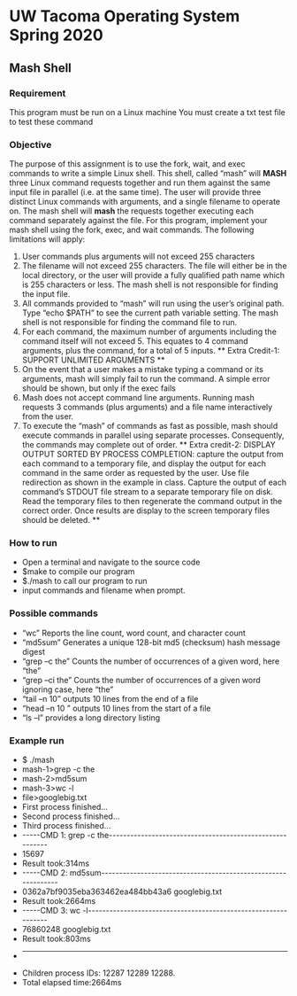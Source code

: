 # UW Tacoma Operating System Spring 2020

## Mash Shell

### Requirement
This program must be run on a Linux machine
You must create a txt test file to test these command

### Objective 
The purpose of this assignment is to use the fork, wait, and exec commands to write a simple Linux shell. This shell, called “mash” will **MASH** three Linux command requests together and run them against the same input file in parallel (i.e. at the same time). The user will provide three distinct Linux commands with arguments, and a single filename to operate on. The mash shell will **mash** the requests together executing each command separately against the file.
For this program, implement your mash shell using the fork, exec, and wait commands. The following limitations will apply:
1. User commands plus arguments will not exceed 255 characters
2. The filename will not exceed 255 characters. The file will either be in the local directory, or the user will provide a fully qualified path name which is 255 characters or less. The mash shell is not responsible for finding the input file.
3. All commands provided to “mash” will run using the user’s original path. Type “echo $PATH” to see the current path variable setting.
The mash shell is not responsible for finding the command file to run.
4. For each command, the maximum number of arguments including the command itself will not exceed 5. This equates to 4 command arguments, plus the command, for a total of 5 inputs.
** Extra Credit-1: SUPPORT UNLIMITED ARGUMENTS **
5. On the event that a user makes a mistake typing a command or its arguments, mash will simply fail to run the command. A simple error should be shown, but only if the exec fails
6. Mash does not accept command line arguments. Running mash requests 3 commands (plus arguments) and a file name interactively from the user.
7. To execute the “mash” of commands as fast as possible, mash should execute commands in parallel using separate processes. Consequently, the commands may complete out of order.
** Extra credit-2: DISPLAY OUTPUT SORTED BY PROCESS COMPLETION: capture the output from each command to a temporary file, and display the output for each command in the same order as requested by the user. Use file redirection as shown in the example in class. Capture the output of each command’s STDOUT file stream to a separate temporary file on disk. Read the temporary files to then regenerate the command output in the correct order. Once results are display to the screen temporary files should be deleted. **

### How to run
* Open a terminal and navigate to the source code
* $make to compile our program
* $./mash to call our program to run
* input commands and filename when prompt. 

### Possible commands
* “wc”                   Reports the line count, word count, and character count
* “md5sum”               Generates a unique 128-bit md5 (checksum) hash message digest
* “grep –c the”          Counts the number of occurrences of a given word, here “the”
* “grep –ci the”         Counts the number of occurrences of a given word ignoring case, here “the”
* “tail –n 10”           outputs 10 lines from the end of a file
* “head –n 10 ”          outputs 10 lines from the start of a file
* “ls –l”                provides a long directory listing

### Example run
* $ ./mash
* mash-1>grep -c the
* mash-2>md5sum
* mash-3>wc -l
* file>googlebig.txt
* First process finished...
* Second process finished...
* Third process finished...
* -----CMD 1: grep -c the--------------------------------------------------------- 
* 15697
* Result took:314ms
* -----CMD 2: md5sum-------------------------------------------------------------- 
* 0362a7bf9035eba363462ea484bb43a6 googlebig.txt
* Result took:2664ms
* -----CMD 3: wc -l--------------------------------------------------------------- 
* 76860248 googlebig.txt
* Result took:803ms 
* --------------------------------------------------------------------------------
* Children process IDs: 12287 12289 12288.
* Total elapsed time:2664ms
